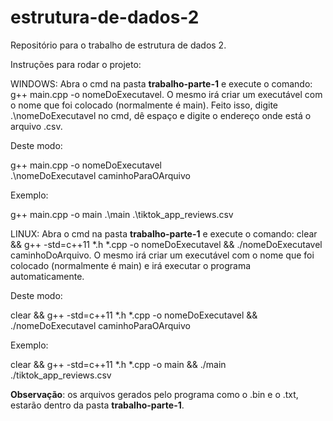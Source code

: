 # estrutura-de-dados-2
Repositório para o trabalho de estrutura de dados 2.

Instruções para rodar o projeto:

WINDOWS:  Abra o cmd na pasta **trabalho-parte-1** e execute o comando: g++ main.cpp -o nomeDoExecutavel. O mesmo irá criar um executável com o nome que foi colocado (normalmente é main). Feito isso, digite .\nomeDoExecutavel no cmd, dê espaço e digite o endereço onde está o arquivo .csv.

Deste modo:

g++ main.cpp -o nomeDoExecutavel <br />
.\nomeDoExecutavel caminhoParaOArquivo <br />

Exemplo:

g++ main.cpp -o main
.\main .\tiktok_app_reviews.csv

LINUX: Abra o cmd na pasta **trabalho-parte-1** e execute o comando: clear && g++ -std=c++11 *.h *.cpp  -o nomeDoExecutavel && ./nomeDoExecutavel caminhoDoArquivo. O mesmo irá criar um executável com o nome que foi colocado (normalmente é main) e irá executar o programa automaticamente.

Deste modo:

clear && g++ -std=c++11 *.h *.cpp  -o nomeDoExecutavel && ./nomeDoExecutavel caminhoParaOArquivo

Exemplo:

clear && g++ -std=c++11 *.h *.cpp  -o main && ./main ./tiktok_app_reviews.csv

**Observação**: os arquivos gerados pelo programa como o .bin e o .txt, estarão dentro da pasta **trabalho-parte-1**.
